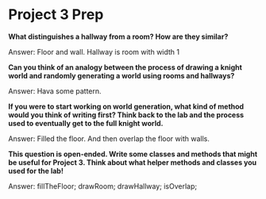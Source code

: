 # Project 3 Prep

**What distinguishes a hallway from a room? How are they similar?**

Answer: Floor and wall. Hallway is room with width 1

**Can you think of an analogy between the process of 
drawing a knight world and randomly generating a world 
using rooms and hallways?**

Answer: Hava some pattern.

**If you were to start working on world generation, what kind of method would you think of writing first? 
Think back to the lab and the process used to eventually 
get to the full knight world.**

Answer: Filled the floor. And then overlap the floor with walls.

**This question is open-ended. Write some classes 
and methods that might be useful for Project 3. Think 
about what helper methods and classes you used for the lab!**

Answer: fillTheFloor; drawRoom; drawHallway; isOverlap; 
